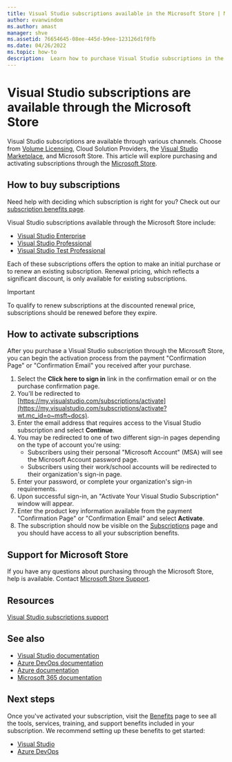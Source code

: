 ```yaml
---
title: Visual Studio subscriptions available in the Microsoft Store | Microsoft Docs
author: evanwindom
ms.author: amast
manager: shve
ms.assetid: 76654645-08ee-445d-b9ee-123126d1f0fb
ms.date: 04/26/2022
ms.topic: how-to
description:  Learn how to purchase Visual Studio subscriptions in the Microsoft Store and activate them in the Visual Studio subscriptions portal.
---
```


# Visual Studio subscriptions are available through the Microsoft Store
Visual Studio subscriptions are available through various channels. Choose from [Volume Licensing](https://www.microsoft.com/licensing/default), Cloud Solution Providers, the [Visual Studio Marketplace](https://marketplace.visualstudio.com/subscriptions), and Microsoft Store.  This article will explore purchasing and activating subscriptions through the [Microsoft Store](https://www.microsoft.com/store/collections/visualstudio).  

## How to buy subscriptions
Need help with deciding which subscription is right for you?  Check out our [subscription benefits page](https://visualstudio.microsoft.com/vs/benefits/).  

Visual Studio subscriptions available through the Microsoft Store include:
+ [Visual Studio Enterprise](https://www.microsoft.com/p/visual-studio-enterprise-subscription/dg7gmgf0dst4?activetab=pivot%3aoverviewtab)
+ [Visual Studio Professional](https://www.microsoft.com/p/visual-studio-professional-subscription/dg7gmgf0dst3?activetab=pivot%3aoverviewtab)
+ [Visual Studio Test Professional](https://www.microsoft.com/p/visual-studio-test-professional-subscription/dg7gmgf0dst6?activetab=pivot%3aoverviewtab)

Each of these subscriptions offers the option to make an initial purchase or to renew an existing subscription.  Renewal pricing, which reflects a significant discount, is only available for existing subscriptions. 

> [!IMPORTANT]
> To qualify to renew subscriptions at the discounted renewal price, subscriptions should be renewed before they expire.  

## How to activate subscriptions
After you purchase a Visual Studio subscription through the Microsoft Store, you can begin the activation process from the payment "Confirmation Page" or "Confirmation Email" you received after your purchase.

1. Select the **Click here to sign in** link in the confirmation email or on the purchase confirmation page.
2. You'll be redirected to [https://my.visualstudio.com/subscriptions/activate](https://my.visualstudio.com/subscriptions/activate?wt.mc_id=o~msft~docs).
3. Enter the email address that requires access to the Visual Studio subscription and select **Continue**.
4. You may be redirected to one of two different sign-in pages depending on the type of account you're using:
    - Subscribers using their personal "Microsoft Account" (MSA) will see the Microsoft Account password page.
    - Subscribers using their work/school accounts will be redirected to their organization's sign-in page.
5. Enter your password, or complete your organization's sign-in requirements.
6. Upon successful sign-in, an "Activate Your Visual Studio Subscription" window will appear.
7. Enter the product key information available from the payment "Confirmation Page" or "Confirmation Email" and select **Activate**.
8. The subscription should now be visible on the [Subscriptions](https://my.visualstudio.com/subscriptions?wt.mc_id=o~msft~docs) page and you should have access to all your subscription benefits.

## Support for Microsoft Store
If you have any questions about purchasing through the Microsoft Store, help is available.  Contact [Microsoft Store Support](https://support.microsoft.com/help/28808/microsoft-store-contact-support?ocid=MSCOMStoreFooter-ContactUs).

## Resources 
[Visual Studio subscriptions support](https://my.visualstudio.com/gethelp)

## See also
+ [Visual Studio documentation](/visualstudio/)
+ [Azure DevOps documentation](/azure/devops/)
+ [Azure documentation](/azure/)
+ [Microsoft 365 documentation](/microsoft-365/)

## Next steps
Once you've activated your subscription, visit the [Benefits](https://my.visualstudio.com/benefits?wt.mc_id=o~msft~docs) page to see all the tools, services, training, and support benefits included in your subscription.  We recommend setting up these benefits to get started:
+ [Visual Studio](vs-ide-benefit.md)
+ [Azure DevOps](vs-azure-devops.md)